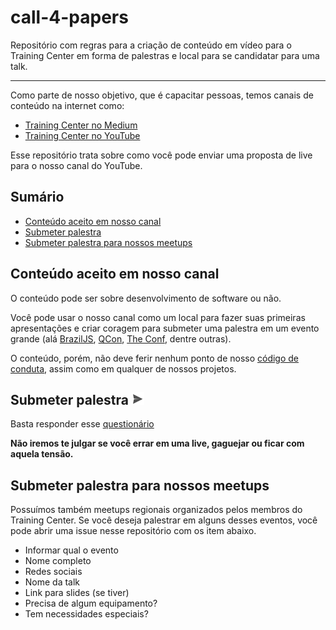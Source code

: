# call-4-papers

Repositório com regras para a criação de conteúdo em vídeo para o Training Center em forma de palestras e local para se candidatar para uma talk.

---

Como parte de nosso objetivo, que é capacitar pessoas, temos canais de conteúdo na internet como:

* [Training Center no Medium](https://medium.com/trainingcenter)
* [Training Center no YouTube](https://www.youtube.com/c/TrainingCenterChannel)

Esse repositório trata sobre como você pode enviar uma proposta de live para o nosso canal do YouTube.

## Sumário

* [Conteúdo aceito em nosso canal](#conteúdo-aceito-em-nosso-canal)
* [Submeter palestra](#submeter-palestra-)
* [Submeter palestra para nossos meetups](#submeter-palestra-para-nossos-meetups)

## Conteúdo aceito em nosso canal

O conteúdo pode ser sobre desenvolvimento de software ou não.

Você pode usar o nosso canal como um local para fazer suas primeiras apresentações e criar coragem para submeter uma palestra em um evento grande (alá [BrazilJS](https://braziljs.org/conf/), [QCon](https://qconferences.com/), [The Conf](http://www.theconf.club/), dentre outras).

O conteúdo, porém, não deve ferir nenhum ponto de nosso [código de conduta](https://github.com/training-center/sobre/blob/master/CONDUCT.md), assim como em qualquer de nossos projetos.

## Submeter palestra <img src="https://github.com/training-center/call-4-papers/blob/master/img/send-button.png?raw=true" width="20px" alt="enviar">

Basta responder esse [questionário](https://trainingcenter2.typeform.com/to/Vis7fO)

**Não iremos te julgar se você errar em uma live, gaguejar ou ficar com aquela tensão.**

## Submeter palestra para nossos meetups

Possuímos também meetups regionais organizados pelos membros do Training Center. Se você deseja palestrar em alguns desses eventos, você pode abrir uma issue nesse repositório com os item abaixo.

- Informar qual o evento
- Nome completo
- Redes sociais
- Nome da talk
- Link para slides (se tiver)
- Precisa de algum equipamento?
- Tem necessidades especiais?
